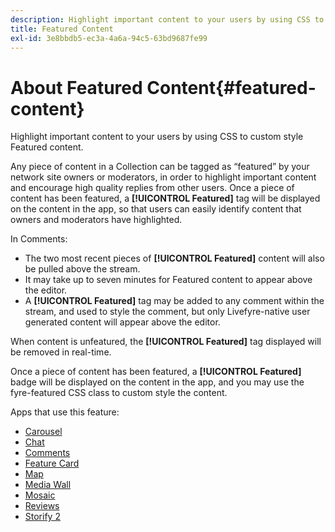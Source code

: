 ```yaml
---
description: Highlight important content to your users by using CSS to custom style Featured content.
title: Featured Content
exl-id: 3e8bbdb5-ec3a-4a6a-94c5-63bd9687fe99
---
```

# About Featured Content{#featured-content}

Highlight important content to your users by using CSS to custom style Featured content.

Any piece of content in a Collection can be tagged as “featured” by your network site owners or moderators, in order to highlight important content and encourage high quality replies from other users. Once a piece of content has been featured, a **[!UICONTROL Featured]** tag will be displayed on the content in the app, so that users can easily identify content that owners and moderators have highlighted.

In Comments:

* The two most recent pieces of **[!UICONTROL Featured]** content will also be pulled above the stream.
* It may take up to seven minutes for Featured content to appear above the editor.
* A **[!UICONTROL Featured]** tag may be added to any comment within the stream, and used to style the comment, but only Livefyre-native user generated content will appear above the editor.

When content is unfeatured, the **[!UICONTROL Featured]** tag displayed will be removed in real-time.

Once a piece of content has been featured, a **[!UICONTROL Featured]** badge will be displayed on the content in the app, and you may use the fyre-featured CSS class to custom style the content.

Apps that use this feature:

* [Carousel](/help/using/c-about-apps/c-carousel-app/c-carousel-app.md#c_carousel_app)
* [Chat](/help/using/c-about-apps/c-chat-app/c-chat-app.md#c_chat_app)
* [Comments](/help/using/c-about-apps/c-comments/c-comments.md)
* [Feature Card](/help/using/c-about-apps/c-feature-card-app/c-feature-card-app.md#c_feature_card_app)
* [Map](/help/using/c-about-apps/c-map-app/c-map-app.md#c_map_app)
* [Media Wall](/help/using/c-about-apps/c-media-wall-app/c-media-wall-app.md#c_media_wall_app)
* [Mosaic](/help/using/c-about-apps/c-mosaic-app/c-mosaic-app.md#c_mosaic_app)
* [Reviews](/help/using/c-about-apps/c-reviews-app/c-reviews-app.md#c_reviews_app)
* [Storify 2](/help/using/c-about-apps/c-storify2/c-storify2.md#c_storify2)
